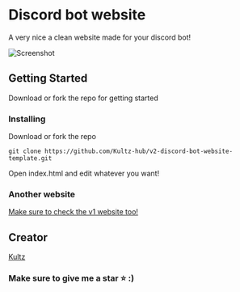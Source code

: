 # Discord bot website

A very nice a clean website made for your discord bot!

![Screenshot](https://media.discordapp.net/attachments/783040336745594902/793528630817980476/Over_view.gif)

## Getting Started

Download or fork the repo for getting started

### Installing

Download or fork the repo

```
git clone https://github.com/Kultz-hub/v2-discord-bot-website-template.git
```

Open index.html and edit whatever you want!

### Another website
[Make sure to check the v1 website too!](https://github.com/Kultz-hub/Discord-bot-website-template)

## Creator

[Kultz](https://discord.gg/xyKPare)

### Make sure to give me a star ⭐ :)
